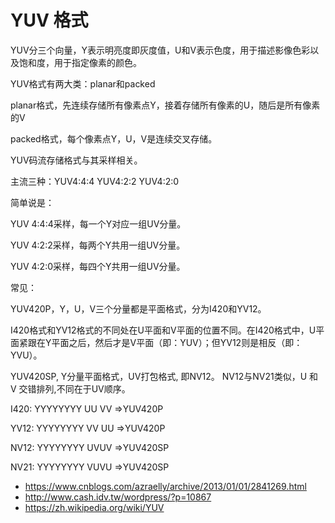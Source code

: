 # YUV 格式

YUV分三个向量，Y表示明亮度即灰度值，U和V表示色度，用于描述影像色彩以及饱和度，用于指定像素的颜色。



YUV格式有两大类：planar和packed

planar格式，先连续存储所有像素点Y，接着存储所有像素的U，随后是所有像素的V

packed格式，每个像素点Y，U，V是连续交叉存储。

YUV码流存储格式与其采样相关。

主流三种：YUV4:4:4  YUV4:2:2  YUV4:2:0 

简单说是：

YUV 4:4:4采样，每一个Y对应一组UV分量。

YUV 4:2:2采样，每两个Y共用一组UV分量。 

YUV 4:2:0采样，每四个Y共用一组UV分量。

常见：

YUV420P，Y，U，V三个分量都是平面格式，分为I420和YV12。

I420格式和YV12格式的不同处在U平面和V平面的位置不同。在I420格式中，U平面紧跟在Y平面之后，然后才是V平面（即：YUV）；但YV12则是相反（即：YVU）。

YUV420SP, Y分量平面格式，UV打包格式, 即NV12。 NV12与NV21类似，U 和 V 交错排列,不同在于UV顺序。

I420: YYYYYYYY UU VV    =>YUV420P

YV12: YYYYYYYY VV UU    =>YUV420P

NV12: YYYYYYYY UVUV     =>YUV420SP

NV21: YYYYYYYY VUVU     =>YUV420SP








- https://www.cnblogs.com/azraelly/archive/2013/01/01/2841269.html
- http://www.cash.idv.tw/wordpress/?p=10867
- https://zh.wikipedia.org/wiki/YUV
